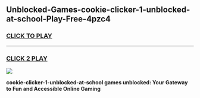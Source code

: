 
## Unblocked-Games-cookie-clicker-1-unblocked-at-school-Play-Free-4pzc4
<h3>
<a href="https://premium76.site?title=cookie-clicker-1-unblocked-at-school&ref=17A">CLICK TO PLAY</a></h3>
<hr>

<h3>
<a href="https://premium76.site?title=cookie-clicker-1-unblocked-at-school&ref=17A">CLICK 2 PLAY</a>
  
</h3>

<a href="https://premium76.site?title=cookie-clicker-1-unblocked-at-school&ref=17A"><img src="https://clearcache.store/games.png"></a>


**cookie-clicker-1-unblocked-at-school games unblocked: Your Gateway to Fun and Accessible Online Gaming**
